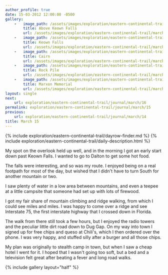 ```yaml
---
author_profile: true
date: 15-03-2012 12:00:00 -0500
gallery:
    -   image_path: /assets/images/exploration/eastern-continental-trail/march/small/15-1.jpg
        title: Above Keown Falls
        url: /assets/images/exploration/eastern-continental-trail/march/large/15-1.jpg
    -   image_path: /assets/images/exploration/eastern-continental-trail/march/small/15-2.jpg
        title: Keown Falls
        url: /assets/images/exploration/eastern-continental-trail/march/large/15-2.jpg
    -   image_path: /assets/images/exploration/eastern-continental-trail/march/small/15-3.jpg
        title: Cairn
        url: /assets/images/exploration/eastern-continental-trail/march/large/15-3.jpg
    -   image_path: /assets/images/exploration/eastern-continental-trail/march/small/15-4.jpg
        title: Rock Pile
        url: /assets/images/exploration/eastern-continental-trail/march/large/15-4.jpg
    -   image_path: /assets/images/exploration/eastern-continental-trail/march/small/15-5.jpg
        title: Marxon Memorial
        url: /assets/images/exploration/eastern-continental-trail/march/large/15-5.jpg
layout: single
next:
    url: exploration/eastern-continental-trail/journal/march/16
permalink: exploration/eastern-continental-trail/journal/march/15
previous:
    url: exploration/eastern-continental-trail/journal/march/14
title: March 15
---
```

{% include exploration/eastern-continental-trail/dayrow-finder.md %}
{% include exploration/eastern-continental-trail/daily-description.html %}

My spot on the overlook held up well, and in the morning I got an early start down past Keown Falls. I wanted to go to Dalton to get some hot food.

The falls were interesting, and so was my route. I enjoyed being on a real footpath for most of the day, but wished that I didn't have to turn South for another mountain or two.

I saw plenty of water in a low area between mountains, and even a teepee at a little campsite that someone had set up with lots of firewood.

I got my fair share of mountain climbing and ridge walking, from which I could see miles and miles. I was happy to come over a ridge and see Interstate 75, the first interstate highway that I crossed down in Florida.

The walk from there still took a few hours, but I enjoyed the radio towers and the peculiar little dirt road down to Dug Gap. On my way into town I signed up for free chips and queso at Chili's, which I then ordered over the phone. I was very happy, and stuffed silly after a burger and all those chips.

My plan was originally to stealth camp in town, but when I saw a cheap hotel I went for it. I hoped that I wasn't going too soft, but a bed and a television felt great after beating a fever and long road walks.

{% include gallery layout="half" %}
